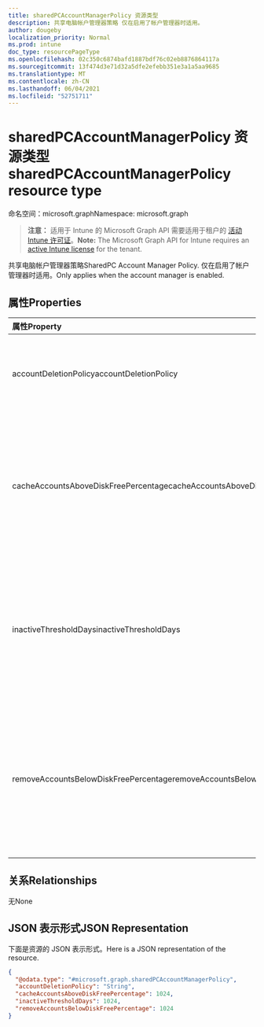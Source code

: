 ```yaml
---
title: sharedPCAccountManagerPolicy 资源类型
description: 共享电脑帐户管理器策略 仅在启用了帐户管理器时适用。
author: dougeby
localization_priority: Normal
ms.prod: intune
doc_type: resourcePageType
ms.openlocfilehash: 02c350c6874bafd1887bdf76c02eb8876864117a
ms.sourcegitcommit: 13f474d3e71d32a5dfe2efebb351e3a1a5aa9685
ms.translationtype: MT
ms.contentlocale: zh-CN
ms.lasthandoff: 06/04/2021
ms.locfileid: "52751711"
---
```

# <a name="sharedpcaccountmanagerpolicy-resource-type"></a><span data-ttu-id="54511-104">sharedPCAccountManagerPolicy 资源类型</span><span class="sxs-lookup"><span data-stu-id="54511-104">sharedPCAccountManagerPolicy resource type</span></span>

<span data-ttu-id="54511-105">命名空间：microsoft.graph</span><span class="sxs-lookup"><span data-stu-id="54511-105">Namespace: microsoft.graph</span></span>

> <span data-ttu-id="54511-106">**注意：** 适用于 Intune 的 Microsoft Graph API 需要适用于租户的 [活动 Intune 许可证](https://go.microsoft.com/fwlink/?linkid=839381)。</span><span class="sxs-lookup"><span data-stu-id="54511-106">**Note:** The Microsoft Graph API for Intune requires an [active Intune license](https://go.microsoft.com/fwlink/?linkid=839381) for the tenant.</span></span>

<span data-ttu-id="54511-107">共享电脑帐户管理器策略</span><span class="sxs-lookup"><span data-stu-id="54511-107">SharedPC Account Manager Policy.</span></span> <span data-ttu-id="54511-108">仅在启用了帐户管理器时适用。</span><span class="sxs-lookup"><span data-stu-id="54511-108">Only applies when the account manager is enabled.</span></span>

## <a name="properties"></a><span data-ttu-id="54511-109">属性</span><span class="sxs-lookup"><span data-stu-id="54511-109">Properties</span></span>
|<span data-ttu-id="54511-110">属性</span><span class="sxs-lookup"><span data-stu-id="54511-110">Property</span></span>|<span data-ttu-id="54511-111">类型</span><span class="sxs-lookup"><span data-stu-id="54511-111">Type</span></span>|<span data-ttu-id="54511-112">Description</span><span class="sxs-lookup"><span data-stu-id="54511-112">Description</span></span>|
|:---|:---|:---|
|<span data-ttu-id="54511-113">accountDeletionPolicy</span><span class="sxs-lookup"><span data-stu-id="54511-113">accountDeletionPolicy</span></span>|[<span data-ttu-id="54511-114">sharedPCAccountDeletionPolicyType</span><span class="sxs-lookup"><span data-stu-id="54511-114">sharedPCAccountDeletionPolicyType</span></span>](../resources/intune-deviceconfig-sharedpcaccountdeletionpolicytype.md)|<span data-ttu-id="54511-115">配置何时删除帐户。</span><span class="sxs-lookup"><span data-stu-id="54511-115">Configures when accounts are deleted.</span></span> <span data-ttu-id="54511-116">可取值为：`immediate`、`diskSpaceThreshold`、`diskSpaceThresholdOrInactiveThreshold`。</span><span class="sxs-lookup"><span data-stu-id="54511-116">Possible values are: `immediate`, `diskSpaceThreshold`, `diskSpaceThresholdOrInactiveThreshold`.</span></span>|
|<span data-ttu-id="54511-117">cacheAccountsAboveDiskFreePercentage</span><span class="sxs-lookup"><span data-stu-id="54511-117">cacheAccountsAboveDiskFreePercentage</span></span>|<span data-ttu-id="54511-118">Int32</span><span class="sxs-lookup"><span data-stu-id="54511-118">Int32</span></span>|<span data-ttu-id="54511-119">设置在电脑停止删除缓存的共享电脑帐户之前，电脑应有的可用磁盘空间百分比。</span><span class="sxs-lookup"><span data-stu-id="54511-119">Sets the percentage of available disk space a PC should have before it stops deleting cached shared PC accounts.</span></span> <span data-ttu-id="54511-120">仅当 AccountDeletionPolicy 为 DiskSpaceThreshold 或 DiskSpaceThresholdOrInactiveThreshold 时适用。</span><span class="sxs-lookup"><span data-stu-id="54511-120">Only applies when AccountDeletionPolicy is DiskSpaceThreshold or DiskSpaceThresholdOrInactiveThreshold.</span></span> <span data-ttu-id="54511-121">有效值为 0 至 100</span><span class="sxs-lookup"><span data-stu-id="54511-121">Valid values 0 to 100</span></span>|
|<span data-ttu-id="54511-122">inactiveThresholdDays</span><span class="sxs-lookup"><span data-stu-id="54511-122">inactiveThresholdDays</span></span>|<span data-ttu-id="54511-123">Int32</span><span class="sxs-lookup"><span data-stu-id="54511-123">Int32</span></span>|<span data-ttu-id="54511-124">指定当帐户在指定时间段内（以天数形式提供）未登录时，将何时开始删除帐户。</span><span class="sxs-lookup"><span data-stu-id="54511-124">Specifies when the accounts will start being deleted when they have not been logged on during the specified period, given as number of days.</span></span> <span data-ttu-id="54511-125">仅当 AccountDeletionPolicy 为 DiskSpaceThreshold 或 DiskSpaceThresholdOrInactiveThreshold 时适用。</span><span class="sxs-lookup"><span data-stu-id="54511-125">Only applies when AccountDeletionPolicy is DiskSpaceThreshold or DiskSpaceThresholdOrInactiveThreshold.</span></span>|
|<span data-ttu-id="54511-126">removeAccountsBelowDiskFreePercentage</span><span class="sxs-lookup"><span data-stu-id="54511-126">removeAccountsBelowDiskFreePercentage</span></span>|<span data-ttu-id="54511-127">Int32</span><span class="sxs-lookup"><span data-stu-id="54511-127">Int32</span></span>|<span data-ttu-id="54511-128">设置在删除缓存的帐户以释放磁盘空间之前，电脑上剩余的磁盘空间百分比。</span><span class="sxs-lookup"><span data-stu-id="54511-128">Sets the percentage of disk space remaining on a PC before cached accounts will be deleted to free disk space.</span></span> <span data-ttu-id="54511-129">将首先删除处于非活动状态时间最长的帐户。</span><span class="sxs-lookup"><span data-stu-id="54511-129">Accounts that have been inactive the longest will be deleted first.</span></span> <span data-ttu-id="54511-130">仅当 AccountDeletionPolicy 为 DiskSpaceThresholdOrInactiveThreshold 时适用。</span><span class="sxs-lookup"><span data-stu-id="54511-130">Only applies when AccountDeletionPolicy is DiskSpaceThresholdOrInactiveThreshold.</span></span> <span data-ttu-id="54511-131">有效值为 0 至 100</span><span class="sxs-lookup"><span data-stu-id="54511-131">Valid values 0 to 100</span></span>|

## <a name="relationships"></a><span data-ttu-id="54511-132">关系</span><span class="sxs-lookup"><span data-stu-id="54511-132">Relationships</span></span>
<span data-ttu-id="54511-133">无</span><span class="sxs-lookup"><span data-stu-id="54511-133">None</span></span>

## <a name="json-representation"></a><span data-ttu-id="54511-134">JSON 表示形式</span><span class="sxs-lookup"><span data-stu-id="54511-134">JSON Representation</span></span>
<span data-ttu-id="54511-135">下面是资源的 JSON 表示形式。</span><span class="sxs-lookup"><span data-stu-id="54511-135">Here is a JSON representation of the resource.</span></span>
<!-- {
  "blockType": "resource",
  "@odata.type": "microsoft.graph.sharedPCAccountManagerPolicy"
}
-->
``` json
{
  "@odata.type": "#microsoft.graph.sharedPCAccountManagerPolicy",
  "accountDeletionPolicy": "String",
  "cacheAccountsAboveDiskFreePercentage": 1024,
  "inactiveThresholdDays": 1024,
  "removeAccountsBelowDiskFreePercentage": 1024
}
```




